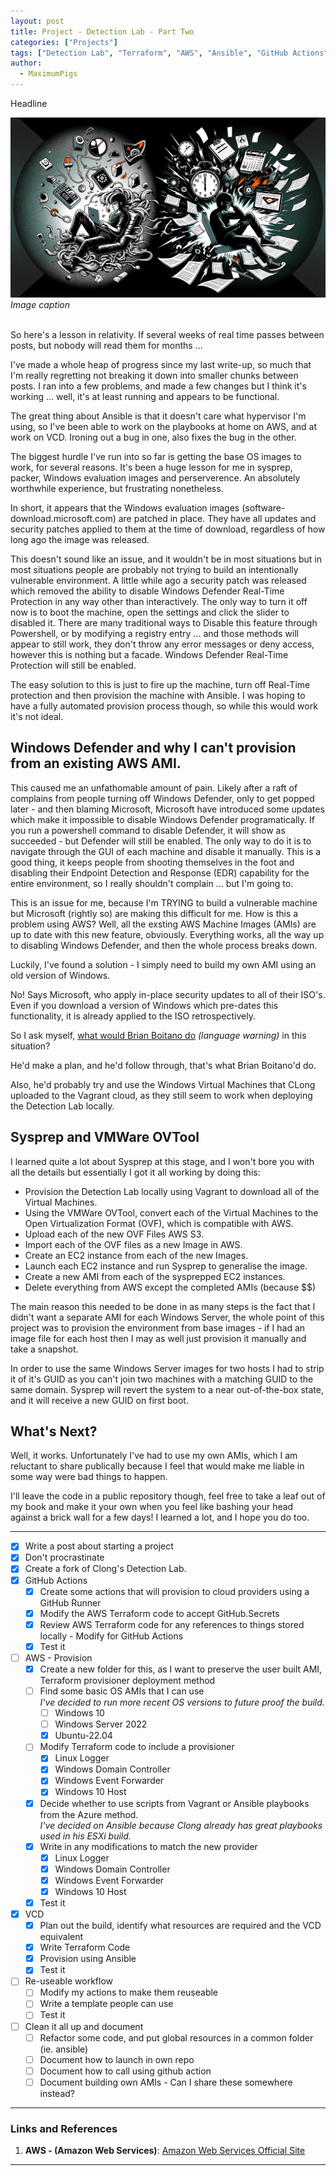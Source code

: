 ```yaml
---
layout: post
title: Project - Detection Lab - Part Two
categories: ["Projects"]
tags: ["Detection Lab", "Terraform", "AWS", "Ansible", "GitHub Actions", "AWS"]
author:
  - MaximumPigs
---
```


Headline

![Image Title](/assets/images/procrastination_vs_hyperfocus.webp "ChatGPT prompt")  
*Image caption*  
<br />

So here's a lesson in relativity. If several weeks of real time passes between posts, but nobody will read them for months ... 

I've made a whole heap of progress since my last write-up, so much that I'm really regretting not breaking it down into smaller chunks between posts. I ran into a few problems, and made a few changes but I think it's working ... well, it's at least running and appears to be functional.

The great thing about Ansible is that it doesn't care what hypervisor I'm using, so I've been able to work on the playbooks at home on AWS, and at work on VCD. Ironing out a bug in one, also fixes the bug in the other.

The biggest hurdle I've run into so far is getting the base OS images to work, for several reasons. It's been a huge lesson for me in sysprep, packer, Windows evaluation images and perserverence. An absolutely worthwhile experience, but frustrating nonetheless.

In short, it appears that the Windows evaluation images (software-download.microsoft.com) are patched in place. They have all updates and security patches applied to them at the time of download, regardless of how long ago the image was released.

This doesn't sound like an issue, and it wouldn't be in most situations but in most situations people are probably not trying to build an intentionally vulnerable environment. A little while ago a security patch was released which removed the ability to disable Windows Defender Real-Time Protection in any way other than interactively. The only way to turn it off now is to boot the machine, open the settings and click the slider to disabled it. There are many traditional ways to Disable this feature through Powershell, or by modifying a registry entry ... and those methods will appear to still work, they don't throw any error messages or deny access, however this is nothing but a facade. Windows Defender Real-Time Protection will still be enabled.

The easy solution to this is just to fire up the machine, turn off Real-Time protection and then provision the machine with Ansible. I was hoping to have a fully automated provision process though, so while this would work it's not ideal.

## Windows Defender and why I can't provision from an existing AWS AMI.

This caused me an unfathomable amount of pain. Likely after a raft of complains from people turning off Windows Defender, only to get popped later - and then  blaming Microsoft, Microsoft have introduced some updates which make it impossible to disable Windows Defender programatically. If you run a powershell command to disable Defender, it will show as succeeded - but Defender will still be enabled. The only way to do it is to navigate through the GUI of each machine and disable it manually. This is a good thing, it keeps people from shooting themselves in the foot and disabling their Endpoint Detection and Response (EDR) capability for the entire environment, so I really shouldn't complain ... but I'm going to.  

This is an issue for me, because I'm TRYING to build a vulnerable machine but Microsoft (rightly so) are making this difficult for me. How is this a problem using AWS? Well, all the exsting AWS Machine Images (AMIs) are up to date with this new feature, obviously. Everything works, all the way up to disabling Windows Defender, and then the whole process breaks down.

Luckily, I've found a solution - I simply need to build my own AMI using an old version of Windows.

No! Says Microsoft, who apply in-place security updates to all of their ISO's. Even if you download a version of Windows which pre-dates this functionality, it is already applied to the ISO retrospectively.

So I ask myself, [what would Brian Boitano do](https://www.youtube.com/watch?v=sNJmfuEWR8w) _(language warning)_ in this situation?

He'd make a plan, and he'd follow through, that's what Brian Boitano'd do.

Also, he'd probably try and use the Windows Virtual Machines that CLong uploaded to the Vagrant cloud, as they still seem to work when deploying the Detection Lab locally.

## Sysprep and VMWare OVTool

I learned quite a lot about Sysprep at this stage, and I won't bore you with all the details but essentially I got it all working by doing this:

- Provision the Detection Lab locally using Vagrant to download all of the Virtual Machines.
- Using the VMWare OVTool, convert each of the Virtual Machines to the Open Virtualization Format (OVF), which is compatible with AWS.
- Upload each of the new OVF Files AWS S3.
- Import each of the OVF files as a new Image in AWS.
- Create an EC2 instance from each of the new Images.
- Launch each EC2 instance and run Sysprep to generalise the image.
- Create a new AMI from each of the sysprepped EC2 instances.
- Delete everything from AWS except the completed AMIs (because $$)

The main reason this needed to be done in as many steps is the fact that I didn't want a separate AMI for each Windows Server, the whole point of this project was to provision the environment from base images - if I had an image file for each host then I may as well just provision it manually and take a snapshot.

In order to use the same Windows Server images for two hosts I had to strip it of it's GUID as you can't join two machines with a matching GUID to the same domain. Sysprep will revert the system to a near out-of-the-box state, and it will receive a new GUID on first boot.

## What's Next?

Well, it works. Unfortunately I've had to use my own AMIs, which I am reluctant to share publically because I feel that would make me liable in some way were bad things to happen.

I'll leave the code in a public repository though, feel free to take a leaf out of my book and make it your own when you feel like bashing your head against a brick wall for a few days! I learned a lot, and I hope you do too.

-----------------------

- [X] Write a post about starting a project
- [X] Don't procrastinate
- [X] Create a fork of Clong's Detection Lab. 
- [X] GitHub Actions
  - [X] Create some actions that will provision to cloud providers using a GitHub Runner
  - [X] Modify the AWS Terraform code to accept GitHub.Secrets
  - [X] Review AWS Terraform code for any references to things stored locally - Modify for GitHub Actions
  - [X] Test it
- [ ] AWS - Provision
  - [X] Create a new folder for this, as I want to preserve the user built AMI, Terraform provisioner deployment method
  - [ ] Find some basic OS AMIs that I can use  
      *I've decided to run more recent OS versions to future proof the build.*
      - [ ] Windows 10
      - [ ] Windows Server 2022
      - [X] Ubuntu-22.04
  - [ ] Modify Terraform code to include a provisioner  
    - [X] Linux Logger
    - [X] Windows Domain Controller
    - [X] Windows Event Forwarder
    - [X] Windows 10 Host
  - [X] Decide whether to use scripts from Vagrant or Ansible playbooks from the Azure method.  
    *I've decided on Ansible because Clong already has great playbooks used in his ESXi build.*
  - [X] Write in any modifications to match the new provider
    - [X] Linux Logger
    - [X] Windows Domain Controller
    - [X] Windows Event Forwarder
    - [X] Windows 10 Host
  - [X] Test it
- [X] VCD
  - [X] Plan out the build, identify what resources are required and the VCD equivalent
  - [X] Write Terraform Code
  - [X] Provision using Ansible
  - [X] Test it
- [ ] Re-useable workflow
  - [ ] Modify my actions to make them reuseable
  - [ ] Write a template people can use
  - [ ] Test it
- [ ] Clean it all up and document
  - [ ] Refactor some code, and put global resources in a common folder (ie. ansible)
  - [ ] Document how to launch in own repo
  - [ ] Document how to call using github action
  - [ ] Document building own AMIs - Can I share these somewhere instead?

---

### Links and References

1. **AWS - (Amazon Web Services)**: [Amazon Web Services Official Site](https://aws.amazon.com/)

---

[1]: https://github.com/MaximumPigs/DetectionLab/tree/v0.1.0 "MaxiumumPigs DetectionLab Version 0.1.0"
